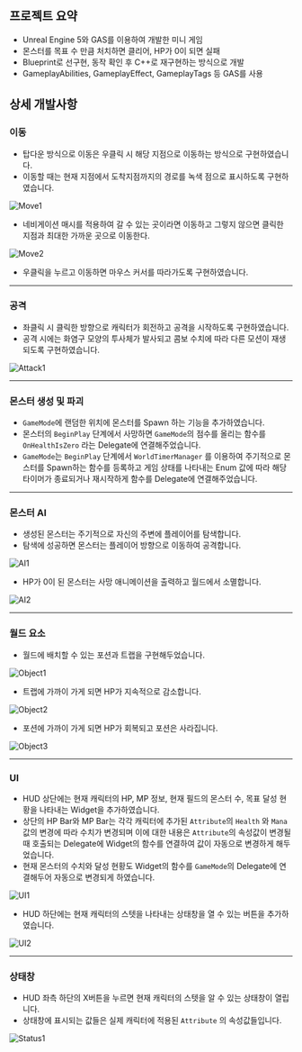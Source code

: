 ## 프로젝트 요약

- Unreal Engine 5와 GAS를 이용하여 개발한 미니 게임
- 몬스터를 목표 수 만큼 처치하면 클리어, HP가 0이 되면 실패
- Blueprint로 선구현, 동작 확인 후 C++로 재구현하는 방식으로 개발
- GameplayAbilities, GameplayEffect, GameplayTags 등 GAS를 사용

## 상세 개발사항

### 이동

- 탑다운 방식으로 이동은 우클릭 시 해당 지점으로 이동하는 방식으로 구현하였습니다.
- 이동할 때는 현재 지점에서 도착지점까지의 경로를 녹색 점으로 표시하도록 구현하였습니다.

![Move1](https://github.com/user-attachments/assets/32150f93-46fa-4293-9a5f-2714b81aeb2e)

- 네비게이션 매시를 적용하여 갈 수 있는 곳이라면 이동하고 그렇지 않으면 클릭한 지점과 최대한 가까운 곳으로 이동한다.

![Move2](https://github.com/user-attachments/assets/d7d90b67-d4f5-436f-882e-5d929c4b3826)

- 우클릭을 누르고 이동하면 마우스 커서를 따라가도록 구현하였습니다.

---

### 공격

- 좌클릭 시 클릭한 방향으로 캐릭터가 회전하고 공격을 시작하도록 구현하였습니다.
- 공격 시에는 화염구 모양의 투사체가 발사되고 콤보 수치에 따라 다른 모션이 재생되도록 구현하였습니다.

![Attack1](https://github.com/user-attachments/assets/28cc5049-c084-4f07-b915-589aec637513)

---

### 몬스터 생성 및 파괴

- `GameMode`에 랜덤한 위치에 몬스터를 Spawn 하는 기능을 추가하였습니다.
- 몬스터의 `BeginPlay` 단계에서 사망하면 `GameMode`의 점수를 올리는 함수를 `OnHealthIsZero` 라는 Delegate에 연결해주었습니다.
- `GameMode`는 `BeginPlay` 단계에서 `WorldTimerManager` 를 이용하여 주기적으로 몬스터를 Spawn하는 함수를 등록하고 게임 상태를 나타내는 Enum 값에 따라 해당 타이머가 종료되거나 재시작하게 함수를 Delegate에 연결해주었습니다.

---

### 몬스터 AI

- 생성된 몬스터는 주기적으로 자신의 주변에 플레이어를 탐색합니다.
- 탐색에 성공하면 몬스터는 플레이어 방향으로 이동하여 공격합니다.

![AI1](https://github.com/user-attachments/assets/bb209817-33d6-4590-8f53-50638984f72d)

- HP가 0이 된 몬스터는 사망 애니메이션을 출력하고 월드에서 소멸합니다.

![AI2](https://github.com/user-attachments/assets/604b5227-440d-4639-b97b-f69cf88261b1)

---

### 월드 요소

- 월드에 배치할 수 있는 포션과 트랩을 구현해두었습니다.

![Object1](https://github.com/user-attachments/assets/d9f6bcd0-00ac-468c-ad33-83651e6b665c)

- 트랩에 가까이 가게 되면 HP가 지속적으로 감소합니다.

![Object2](https://github.com/user-attachments/assets/4383f99f-aafe-4239-a401-ba9f9c925c22)

- 포션에 가까이 가게 되면 HP가 회복되고 포션은 사라집니다.

![Object3](https://github.com/user-attachments/assets/c5f24695-a80b-460e-bd98-ef6ff376fb86)

---

### UI

- HUD 상단에는 현재 캐릭터의 HP, MP 정보, 현재 필드의 몬스터 수, 목표 달성 현황을 나타내는 Widget을 추가하였습니다.
- 상단의 HP Bar와 MP Bar는 각각 캐릭터에 추가된 `Attribute`의 `Health` 와 `Mana` 값의 변경에 따라 수치가 변경되며 이에 대한 내용은 `Attribute`의 속성값이 변경될 때 호출되는 Delegate에 Widget의 함수를 연결하여 값이 자동으로 변경하게 해두었습니다.
- 현재 몬스터의 수치와 달성 현황도 Widget의 함수를 `GameMode`의 Delegate에 연결해두어 자동으로 변경되게 하였습니다.

![UI1](https://github.com/user-attachments/assets/ebfc15e8-ee11-4fe6-b9fc-ea028fb9efbe)

- HUD 하단에는 현재 캐릭터의 스텟을 나타내는 상태창을 열 수 있는 버튼을 추가하였습니다.

![UI2](https://github.com/user-attachments/assets/e0147fc1-35a1-4dc2-986c-382756887497)

---

### 상태창

- HUD 좌측 하단의 X버튼을 누르면 현재 캐릭터의 스텟을 알 수 있는 상태창이 열립니다.
- 상태창에 표시되는 값들은 실제 캐릭터에 적용된 `Attribute` 의 속성값들입니다.

![Status1](https://github.com/user-attachments/assets/946195b1-eac6-4a9b-ace3-e441993d663a)
